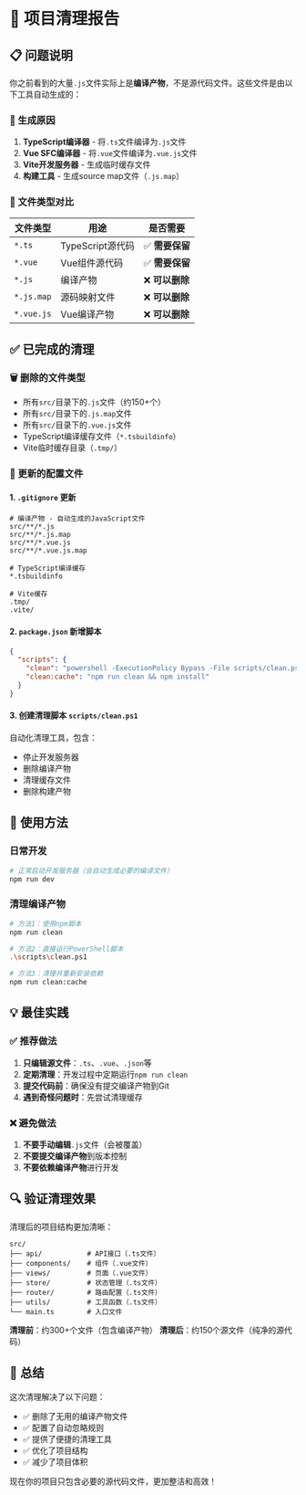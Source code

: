 # 🧹 项目清理报告

## 📋 问题说明

你之前看到的大量`.js`文件实际上是**编译产物**，不是源代码文件。这些文件是由以下工具自动生成的：

### 🔧 生成原因

1. **TypeScript编译器** - 将`.ts`文件编译为`.js`文件
2. **Vue SFC编译器** - 将`.vue`文件编译为`.vue.js`文件
3. **Vite开发服务器** - 生成临时缓存文件
4. **构建工具** - 生成source map文件（`.js.map`）

### 📁 文件类型对比

| 文件类型   | 用途             | 是否需要        |
| ---------- | ---------------- | --------------- |
| `*.ts`     | TypeScript源代码 | ✅ **需要保留** |
| `*.vue`    | Vue组件源代码    | ✅ **需要保留** |
| `*.js`     | 编译产物         | ❌ **可以删除** |
| `*.js.map` | 源码映射文件     | ❌ **可以删除** |
| `*.vue.js` | Vue编译产物      | ❌ **可以删除** |

## ✅ 已完成的清理

### 🗑️ 删除的文件类型

- 所有`src/`目录下的`.js`文件（约150+个）
- 所有`src/`目录下的`.js.map`文件
- 所有`src/`目录下的`.vue.js`文件
- TypeScript编译缓存文件（`*.tsbuildinfo`）
- Vite临时缓存目录（`.tmp/`）

### 📝 更新的配置文件

#### 1. `.gitignore` 更新

```gitignore
# 编译产物 - 自动生成的JavaScript文件
src/**/*.js
src/**/*.js.map
src/**/*.vue.js
src/**/*.vue.js.map

# TypeScript编译缓存
*.tsbuildinfo

# Vite缓存
.tmp/
.vite/
```

#### 2. `package.json` 新增脚本

```json
{
  "scripts": {
    "clean": "powershell -ExecutionPolicy Bypass -File scripts/clean.ps1",
    "clean:cache": "npm run clean && npm install"
  }
}
```

#### 3. 创建清理脚本 `scripts/clean.ps1`

自动化清理工具，包含：

- 停止开发服务器
- 删除编译产物
- 清理缓存文件
- 删除构建产物

## 🚀 使用方法

### 日常开发

```bash
# 正常启动开发服务器（会自动生成必要的编译文件）
npm run dev
```

### 清理编译产物

```bash
# 方法1：使用npm脚本
npm run clean

# 方法2：直接运行PowerShell脚本
.\scripts\clean.ps1

# 方法3：清理并重新安装依赖
npm run clean:cache
```

## 💡 最佳实践

### ✅ 推荐做法

1. **只编辑源文件**：`.ts`、`.vue`、`.json`等
2. **定期清理**：开发过程中定期运行`npm run clean`
3. **提交代码前**：确保没有提交编译产物到Git
4. **遇到奇怪问题时**：先尝试清理缓存

### ❌ 避免做法

1. **不要手动编辑**`.js`文件（会被覆盖）
2. **不要提交编译产物**到版本控制
3. **不要依赖编译产物**进行开发

## 🔍 验证清理效果

清理后的项目结构更加清晰：

```
src/
├── api/           # API接口（.ts文件）
├── components/    # 组件（.vue文件）
├── views/         # 页面（.vue文件）
├── store/         # 状态管理（.ts文件）
├── router/        # 路由配置（.ts文件）
├── utils/         # 工具函数（.ts文件）
└── main.ts        # 入口文件
```

**清理前**：约300+个文件（包含编译产物）
**清理后**：约150个源文件（纯净的源代码）

## 🎯 总结

这次清理解决了以下问题：

- ✅ 删除了无用的编译产物文件
- ✅ 配置了自动忽略规则
- ✅ 提供了便捷的清理工具
- ✅ 优化了项目结构
- ✅ 减少了项目体积

现在你的项目只包含必要的源代码文件，更加整洁和高效！

